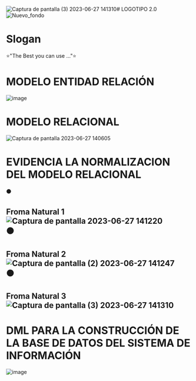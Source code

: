 ![Captura de pantalla (3) 2023-06-27 141310](https://github.com/J-FIES/j-fies-clothes/assets/135650566/3c3999fd-2123-4733-97fd-b78a29835a2a)# LOGOTIPO 2.0
![Nuevo_fondo](https://github.com/J-FIES/j-fies-clothes/assets/135650607/cfb79555-3103-4476-886e-e8104f55f0af)
# Slogan
⭐"The Best you can use ..."⭐

# MODELO ENTIDAD RELACIÓN 
![image](https://github.com/J-FIES/j-fies-clothes/assets/136500278/14882a25-036b-4a3a-ba7e-9f05248648c2)

# MODELO RELACIONAL
![Captura de pantalla 2023-06-27 140605](https://github.com/J-FIES/j-fies-clothes/assets/137224492/898de4f2-745b-4c59-99ae-606e010adb82)

# EVIDENCIA LA NORMALIZACION DEL MODELO RELACIONAL
⚫ <H2> Froma Natural 1 
<br>
![Captura de pantalla 2023-06-27 141220](https://github.com/J-FIES/j-fies-clothes/assets/135650566/f72e0bc3-fd48-4fde-bb83-09d19c709f0f)
<br>
⚫ <H2> Froma Natural 2
<br>
![Captura de pantalla (2) 2023-06-27 141247](https://github.com/J-FIES/j-fies-clothes/assets/135650566/a6c9fa76-64b0-40a0-8e28-728bc6ee077c)
<br>
⚫ <H2> Froma Natural 3
<br>
![Captura de pantalla (3) 2023-06-27 141310](https://github.com/J-FIES/j-fies-clothes/assets/135650566/88877852-87df-4b9f-bd9c-7a7266e49562)
# DML PARA LA CONSTRUCCIÓN DE LA BASE DE DATOS DEL SISTEMA DE INFORMACIÓN
![image](https://github.com/J-FIES/j-fies-clothes/assets/135650528/54c6a325-4a96-4895-9b2b-b8ab44b70ba6)
